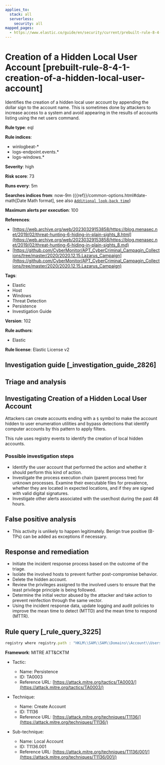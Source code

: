```yaml
---
applies_to:
  stack: all
  serverless:
    security: all
mapped_pages:
  - https://www.elastic.co/guide/en/security/current/prebuilt-rule-8-4-1-creation-of-a-hidden-local-user-account.html
---
```


# Creation of a Hidden Local User Account [prebuilt-rule-8-4-1-creation-of-a-hidden-local-user-account]

Identifies the creation of a hidden local user account by appending the dollar sign to the account name. This is sometimes done by attackers to increase access to a system and avoid appearing in the results of accounts listing using the net users command.

**Rule type**: eql

**Rule indices**:

* winlogbeat-*
* logs-endpoint.events.*
* logs-windows.*

**Severity**: high

**Risk score**: 73

**Runs every**: 5m

**Searches indices from**: now-9m ({{ref}}/common-options.html#date-math[Date Math format], see also [`Additional look-back time`](docs-content://solutions/security/detect-and-alert/create-detection-rule.md#rule-schedule))

**Maximum alerts per execution**: 100

**References**:

* [https://web.archive.org/web/20230329153858/https://blog.menasec.net/2019/02/threat-hunting-6-hiding-in-plain-sights_8.html](https://web.archive.org/web/20230329153858/https://blog.menasec.net/2019/02/threat-hunting-6-hiding-in-plain-sights_8.md)
* [https://github.com/CyberMonitor/APT_CyberCriminal_Campagin_Collections/tree/master/2020/2020.12.15.Lazarus_Campaign](https://github.com/CyberMonitor/APT_CyberCriminal_Campagin_Collections/tree/master/2020/2020.12.15.Lazarus_Campaign)

**Tags**:

* Elastic
* Host
* Windows
* Threat Detection
* Persistence
* Investigation Guide

**Version**: 102

**Rule authors**:

* Elastic

**Rule license**: Elastic License v2

## Investigation guide [_investigation_guide_2826]

## Triage and analysis

## Investigating Creation of a Hidden Local User Account

Attackers can create accounts ending with a `$` symbol to make the account hidden to user enumeration utilities and
bypass detections that identify computer accounts by this pattern to apply filters.

This rule uses registry events to identify the creation of local hidden accounts.

### Possible investigation steps

- Identify the user account that performed the action and whether it should perform this kind of action.
- Investigate the process execution chain (parent process tree) for unknown processes. Examine their executable files for
prevalence, whether they are located in expected locations, and if they are signed with valid digital signatures.
- Investigate other alerts associated with the user/host during the past 48 hours.

## False positive analysis

- This activity is unlikely to happen legitimately. Benign true positive (B-TPs) can be added as exceptions if necessary.

## Response and remediation

- Initiate the incident response process based on the outcome of the triage.
- Isolate the involved hosts to prevent further post-compromise behavior.
- Delete the hidden account.
- Review the privileges assigned to the involved users to ensure that the least privilege principle is being followed.
- Determine the initial vector abused by the attacker and take action to prevent reinfection through the same vector.
- Using the incident response data, update logging and audit policies to improve the mean time to detect (MTTD) and the
mean time to respond (MTTR).

## Rule query [_rule_query_3225]

```js
registry where registry.path : "HKLM\\SAM\\SAM\\Domains\\Account\\Users\\Names\\*$\\"
```

**Framework**: MITRE ATT&CKTM

* Tactic:

    * Name: Persistence
    * ID: TA0003
    * Reference URL: [https://attack.mitre.org/tactics/TA0003/](https://attack.mitre.org/tactics/TA0003/)

* Technique:

    * Name: Create Account
    * ID: T1136
    * Reference URL: [https://attack.mitre.org/techniques/T1136/](https://attack.mitre.org/techniques/T1136/)

* Sub-technique:

    * Name: Local Account
    * ID: T1136.001
    * Reference URL: [https://attack.mitre.org/techniques/T1136/001/](https://attack.mitre.org/techniques/T1136/001/)



